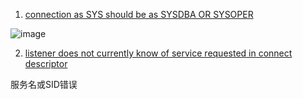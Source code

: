 1. [connection as SYS should be as SYSDBA OR SYSOPER](https://blog.csdn.net/weixin_43532528/article/details/101286275)

![image](https://github.com/wjn0918/Study/blob/master/SoftWare/images/navicat/error1.png)

2. [listener does not currently know of service requested in connect descriptor](https://www.cnblogs.com/Darlin356230410/p/6171991.html)

服务名或SID错误